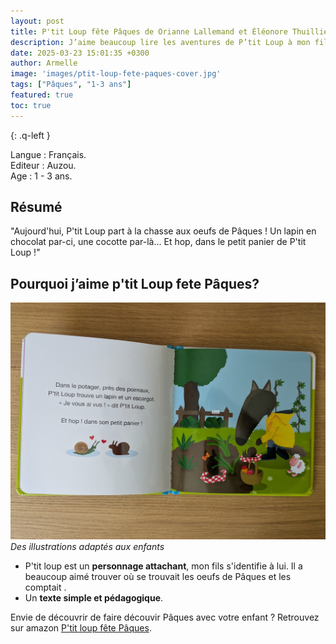 ```yaml
---
layout: post
title: P'tit Loup fête Pâques de Orianne Lallemand et Éléonore Thuillier
description: J’aime beaucoup lire les aventures de P’tit Loup à mon fils. Il a particulièrement aimé partir à la chasse aux œufs, les chercher dans les pages et les compter avec enthousiasme.
date: 2025-03-23 15:01:35 +0300
author: Armelle
image: 'images/ptit-loup-fete-paques-cover.jpg'
tags: ["Pâques", "1-3 ans"]
featured: true
toc: true
---
```

{: .q-left }

Langue : Français.     
Editeur : Auzou.  
Age : 1 - 3 ans.

## Résumé

"Aujourd'hui, P'tit Loup part à la chasse aux oeufs de Pâques ! Un lapin en chocolat par-ci, une cocotte par-là... Et hop, dans le petit panier de P'tit Loup !"

## Pourquoi j’aime p'tit Loup fete Pâques?

![Des illustrations adaptés aux enfants](images/ptit-loup-fete-paques-int.jpg)
*Des illustrations adaptés aux enfants*
- P'tit loup est un **personnage attachant**, mon fils s'identifie à lui. Il a beaucoup aimé trouver où se trouvait les oeufs de Pâques et les comptait .
- Un **texte simple et pédagogique**.

Envie de découvrir de faire découvir Pâques avec votre enfant ? Retrouvez sur amazon [P'tit loup fête Pâques](https://amzn.to/43AVhwe).
